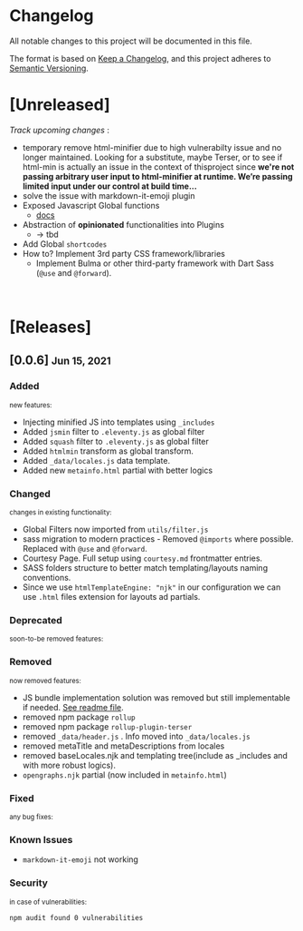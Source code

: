 # Changelog
All notable changes to this project will be documented in this file.

The format is based on [Keep a Changelog](https://keepachangelog.com/en/1.0.0/),
and this project adheres to [Semantic Versioning](https://semver.org/spec/v2.0.0.html).

# [Unreleased]

_Track upcoming changes_ :
- temporary remove html-minifier due to high vulnerabilty issue and no longer maintained. Looking for a substitute, maybe Terser, or to see if html-min is actually an issue in the context of thisproject since **we're not passing arbitrary user input to html-minifier at runtime. We’re passing limited input under our control at build time...**
- solve the issue with markdown-it-emoji plugin
- Exposed Javascript Global functions
  - [docs](https://www.11ty.dev/docs/languages/javascript/#javascript-template-functions)
- Abstraction of **opinionated** functionalities into Plugins
  - -> tbd
- Add Global `shortcodes`
- How to? Implement 3rd party CSS framework/libraries
  -  Implement Bulma or other third-party framework with Dart Sass (`@use` and `@forward`).

<br>

# [Releases]

## [0.0.6] <small> Jun 15, 2021</small>

### Added 
<small>new features:</small>

- Injecting minified JS into templates using `_includes`
- Added `jsmin` filter to `.eleventy.js` as global filter
- Added `squash` filter to `.eleventy.js` as global filter
- Added `htmlmin` transform as global transform.
- Added `_data/locales.js` data template.
- Added new `metainfo.html` partial with better logics

### Changed 
<small>changes in existing functionality:</small>

- Global Filters now imported from `utils/filter.js`
- sass migration to modern practices - Removed `@imports` where possible. Replaced with `@use` and `@forward`.
- Courtesy Page. Full setup using `courtesy.md` frontmatter entries.
- SASS folders structure to better match templating/layouts naming conventions.
- Since we use `htmlTemplateEngine: "njk"` in our configuration we can use  `.html` files extension for layouts ad partials.

### Deprecated 
<small>soon-to-be removed features:</small>

### Removed 
<small>now removed features:</small>

- JS bundle implementation solution was removed but still implementable if needed. [See readme file](.github/readme.md).
- removed npm package `rollup`
- removed npm package `rollup-plugin-terser`
- removed `_data/header.js` . Info moved into `_data/locales.js`
- removed metaTitle and metaDescriptions from locales
- removed baseLocales.njk and templating tree(include as _includes and with more robust logics).
- `opengraphs.njk` partial (now included in `metainfo.html`)

### Fixed 
<small>any bug fixes:</small>

### Known Issues
- `markdown-it-emoji` not working

### Security 
<small>in case of vulnerabilities:</small>

`npm audit found 0 vulnerabilities`

# 